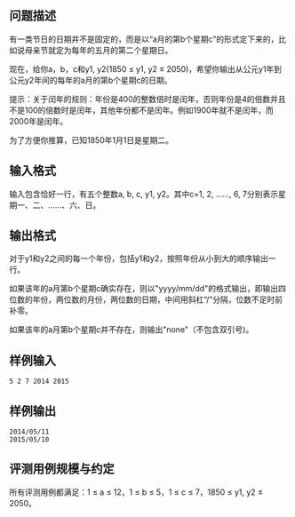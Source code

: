 

## 问题描述



有一类节日的日期并不是固定的，而是以&ldquo;a月的第b个星期c&rdquo;的形式定下来的，比如说母亲节就定为每年的五月的第二个星期日。

现在，给你a，b，c和y1, y2(1850 &le; y1, y2 &le; 2050)，希望你输出从公元y1年到公元y2年间的每年的a月的第b个星期c的日期。

提示：关于闰年的规则：年份是400的整数倍时是闰年，否则年份是4的倍数并且不是100的倍数时是闰年，其他年份都不是闰年。例如1900年就不是闰年，而2000年是闰年。

为了方便你推算，已知1850年1月1日是星期二。



## 输入格式



输入包含恰好一行，有五个整数a, b, c, y1, y2。其中c=1, 2, &hellip;&hellip;, 6, 7分别表示星期一、二、&hellip;&hellip;、六、日。



## 输出格式



对于y1和y2之间的每一个年份，包括y1和y2，按照年份从小到大的顺序输出一行。

如果该年的a月第b个星期c确实存在，则以&quot;yyyy/mm/dd&quot;的格式输出，即输出四位数的年份，两位数的月份，两位数的日期，中间用斜杠&ldquo;/&rdquo;分隔，位数不足时前补零。

如果该年的a月第b个星期c并不存在，则输出&quot;none&quot;（不包含双引号)。



## 样例输入
```
5 2 7 2014 2015
```
## 样例输出
```
2014/05/11
2015/05/10
```
## 评测用例规模与约定

所有评测用例都满足：1 &le; a &le; 12，1 &le; b &le; 5，1 &le; c &le; 7，1850 &le; y1, y2 &le; 2050。